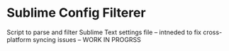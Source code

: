 # Sublime Config Filterer

Script to parse and filter Sublime Text settings file – intneded to fix cross-platform syncing issues – WORK IN PROGRSS
